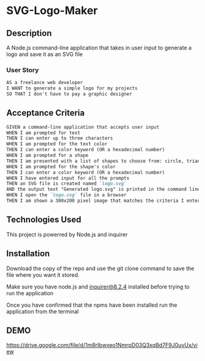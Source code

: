 # SVG-Logo-Maker

## Description

A Node.js command-line application that takes in user input to generate a logo and save it as an SVG file

### User Story

```md
AS a freelance web developer
I WANT to generate a simple logo for my projects
SO THAT I don't have to pay a graphic designer
```


## Acceptance Criteria

```md 
GIVEN a command-line application that accepts user input
WHEN I am prompted for text
THEN I can enter up to three characters
WHEN I am prompted for the text color
THEN I can enter a color keyword (OR a hexadecimal number)
WHEN I am prompted for a shape
THEN I am presented with a list of shapes to choose from: circle, triangle, and square
WHEN I am prompted for the shape's color
THEN I can enter a color keyword (OR a hexadecimal number)
WHEN I have entered input for all the prompts
THEN an SVG file is created named `logo.svg`
AND the output text "Generated logo.svg" is printed in the command line
WHEN I open the `logo.svg` file in a browser
THEN I am shown a 300x200 pixel image that matches the criteria I entered
```


## Technologies Used

This project is powerred by Node.js and inquirer

## Installation

Download the copy of the repo and use the git clone command to save the file where you want it stored.

Make sure you have node.js and inquirer@8.2.4 installed before trying to run the application

Once you have confirmed that the npms have been installed run the application from the terminal

## DEMO

https://drive.google.com/file/d/1m8rIbwxeo1NmrpD03Q3xqBd7F9J0uvUx/view